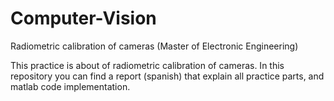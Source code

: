 # Computer-Vision
Radiometric calibration of cameras (Master of Electronic Engineering)

This practice is about of radiometric calibration of cameras. 
In this repository you can find a report (spanish) that explain all practice parts, and matlab code implementation. 
